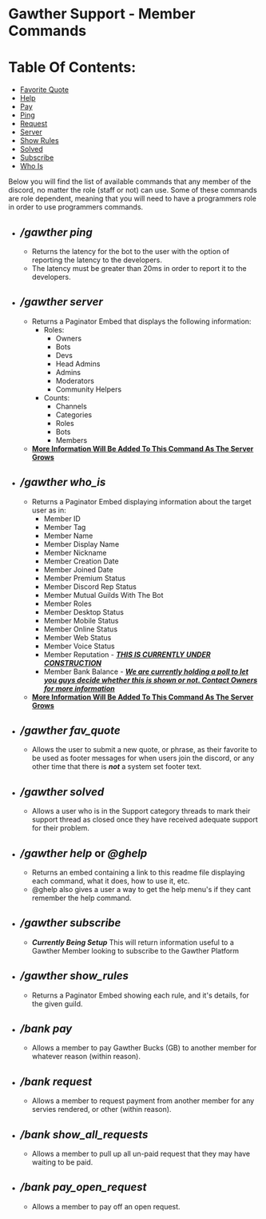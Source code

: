 # Gawther Support - Member Commands

# Table Of Contents:
- [Favorite Quote](#gawther-fav_quote)
- [Help](#gawther-help)
- [Pay](#bank-pay)
- [Ping](#gawther-ping)
- [Request](#bank-request)
- [Server](#gawther-server)
- [Show Rules](#gawther-show_rules)
- [Solved](#gawther-solved)
- [Subscribe](#gawther-subscribe)
- [Who Is](#gawther-who_is)

Below you will find the list of available commands that any member of the discord, no matter the role (staff or not) can use. Some of these commands are role dependent, meaning that you will need to have a programmers role in order to use programmers commands.

- ## ***/gawther ping***
  - Returns the latency for the bot to the user with the option of reporting the latency to the developers.
  - The latency must be greater than 20ms in order to report it to the developers.

- ## ***/gawther server***
  - Returns a Paginator Embed that displays the following information:
    - Roles:
      - Owners
      - Bots
      - Devs
      - Head Admins
      - Admins
      - Moderators
      - Community Helpers
    - Counts:
      - Channels
      - Categories
      - Roles
      - Bots
      - Members
  - <u>**More Information Will Be Added To This Command As The Server Grows**</u>

- ## ***/gawther who_is***
  - Returns a Paginator Embed displaying information about the target user as in:
    - Member ID
    - Member Tag
    - Member Name
    - Member Display Name
    - Member Nickname
    - Member Creation Date
    - Member Joined Date
    - Member Premium Status
    - Member Discord Rep Status
    - Member Mutual Guilds With The Bot
    - Member Roles
    - Member Desktop Status
    - Member Mobile Status
    - Member Online Status
    - Member Web Status
    - Member Voice Status
    - Member Reputation - <u>***THIS IS CURRENTLY UNDER CONSTRUCTION***</u>
    - Member Bank Balance - <u>***We are currently holding a poll to let you guys decide whether this is shown or not. Contact Owners for more information***</u>
  - <u>**More Information Will Be Added To This Command As The Server Grows**</u>


- ## ***/gawther fav_quote***
  - Allows the user to submit a new quote, or phrase, as their favorite to be used as footer messages for when users join the discord, or any other time that there is ***not*** a system set footer text.

- ## ***/gawther solved***
  - Allows a user who is in the Support category threads to mark their support thread as closed once they have received adequate support for their problem.

- ## ***/gawther help*** or ***@ghelp***
  - Returns an embed containing a link to this readme file displaying each command, what it does, how to use it, etc.
  - @ghelp also gives a user a way to get the help menu's if they cant remember the help command.

- ## ***/gawther subscribe***
  - ***Currently Being Setup*** This will return information useful to a Gawther Member looking to subscribe to the Gawther Platform

- ## ***/gawther show_rules***
  - Returns a Paginator Embed showing each rule, and it's details, for the given guild.

- ## ***/bank pay***
  - Allows a member to pay Gawther Bucks (GB) to another member for whatever reason (within reason).

- ## ***/bank request***
  - Allows a member to request payment from another member for any servies rendered, or other (within reason).

- ## ***/bank show_all_requests***
  - Allows a member to pull up all un-paid request that they may have waiting to be paid.

- ## ***/bank pay_open_request***
  - Allows a member to pay off an open request.

